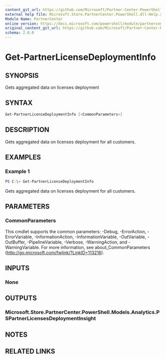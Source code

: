 ```yaml
---
content_git_url: https://github.com/Microsoft/Partner-Center-PowerShell/blob/master/docs/help/Get-PartnerLicenseDeploymentInfo.md
external help file: Microsoft.Store.PartnerCenter.PowerShell.dll-Help.xml
Module Name: PartnerCenter
online version: https://docs.microsoft.com/powershell/module/partnercenter/Get-PartnerLicenseDeploymentInfo
original_content_git_url: https://github.com/Microsoft/Partner-Center-PowerShell/blob/master/docs/help/Get-PartnerLicenseDeploymentInfo.md
schema: 2.0.0
---
```


# Get-PartnerLicenseDeploymentInfo

## SYNOPSIS
Gets aggregated data on licenses deployment

## SYNTAX

```powershell
Get-PartnerLicenseDeploymentInfo [<CommonParameters>]
```

## DESCRIPTION
Gets aggregated data on licenses deployment for all customers.

## EXAMPLES

### Example 1
```powershell
PS C:\> Get-PartnerLicenseDeploymentInfo
```

Gets aggregated data on licenses deployment for all customers.

## PARAMETERS

### CommonParameters
This cmdlet supports the common parameters: -Debug, -ErrorAction, -ErrorVariable, -InformationAction, -InformationVariable, -OutVariable, -OutBuffer, -PipelineVariable, -Verbose, -WarningAction, and -WarningVariable. For more information, see about_CommonParameters (http://go.microsoft.com/fwlink/?LinkID=113216).

## INPUTS

### None

## OUTPUTS

### Microsoft.Store.PartnerCenter.PowerShell.Models.Analytics.PSPartnerLicensesDeploymentInsight

## NOTES

## RELATED LINKS

